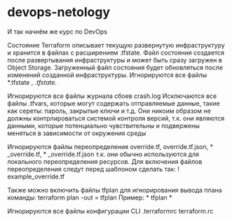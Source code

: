 # devops-netology
И так начнём же курс по DevOps

Состояние Terraform описывает текущую развернутую инфраструктуру и хранится в файлах с расширением .tfstate. Файл состояния создается после развертывания инфраструктуры и может быть сразу загружен в Object Storage. Загруженный файл состояния будет обновляться после изменений созданной инфраструктуры.
Игнорируются все файлы *.tfstate , *.tfstate.*

Игнорируются все файлы журнала сбоев crash.log
Исключаются все файлы .tfvars, которые могут содержать отправляемые данные, такие как сереты: пароль, закрытые ключи и т.д. Они никоим образом не должны контрлироваться системой контроля версий, т.к. они являются данными, которые потенциально чувствительны и подвержены меняться в зависимости от окружения среды

Игнорируются файлы переопределения override.tf, override.tf.json, * _override.tf, * _override.tf.json т.к. они обычно используются для локального переопределения ресурсов.
Для включения файлов переопределения следут перед шаблоном сделать так:
! example_override.tf

Также можно включить файлы tfplan для игнорирования вывода плана команды: terraform plan -out = tfplan
Пример: * tfplan *

Игнорируются все файлы конфигурации CLI .terraformrc terraform.rc


